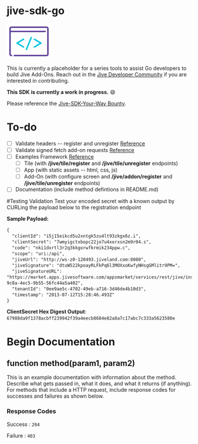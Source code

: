 # jive-sdk-go
![Alt](/dev_logo.png "Jive Developer Logo")

This is currently a placeholder for a series tools to assist Go developers to build Jive Add-Ons. Reach out in the [Jive Developer Community](community.jivesoftware.com/community/developer) if you are interested in contributing.

**This SDK is currently a work in progress.** :smile:

Please reference the [Jive-SDK-Your-Way Bounty](https://community.jivesoftware.com/community/developer/blog/2015/11/03/jive-sdk-your-way-contribute-an-sdk-and-get-paid).

# To-do
- [ ] Validate headers -- register and unregister [Reference](https://community.jivesoftware.com/docs/DOC-99941#jive_content_id_Ensure_Register_Calls_are_Coming_from_a_Genuine_Jive_Instance)
- [ ] Validate signed fetch add-on requests [Reference](https://community.jivesoftware.com/docs/DOC-156557)
- [ ] Examples Framework [Reference](https://community.jivesoftware.com/docs/DOC-99941)
  - [ ] Tile (with **/jive/tile/register** and **/jive/tile/unregister** endpoints)
  - [ ] App (with static assets -- html, css, js)
  - [ ] Add-On (with configure screen and **/jive/addon/register** and **/jive/tile/unregister** endpoints)
- [ ] Documentation (include method defintions in README.md)

#Testing Validation
Test your encoded secret with a known output by CURLing the payload below to the registration endpoint  
  
  **Sample Payload:**
```
{  
  "clientId": "i5j15eikcd5u2xntgk5zu4lt93zkgx6z.i",
  "clientSecret": "7wmyigctxbopc22jo7u4xorxsn2m9r04.s",
  "code": "nki1dxrtl3r2q3kkgorwfkrmik234ppw.c",
  "scope": "uri:/api",
  "jiveUrl": "http://ws-z0-120493.jiveland.com:8080",
  "jiveSignature": "dtuW522kpoayRLFkPq6l3MOXxoKwfyNHsgGMlitr9PM=",
  "jiveSignatureURL": "https://market.apps.jivesoftware.com/appsmarket/services/rest/jive/instance/validation/29c38d1a-9c8a-4ec5-9b55-56fc44a5a402",
  "tenantId": "0ee9ae5c-4702-49eb-a716-3d46de4b10d3",
  "timestamp": "2013-07-12T15:28:46.493Z"  
}
```

**ClientSecret Hex Digest Output**:
`67988da9f1378acbff239942f39a4eecb8684e82a8a7c17abc7c333a5623580e`


# Begin Documentation
## function method(param1, param2)
This is an example documentation with information about the method. Describe what gets passed in, what it does, and what it returns (if anything).
For methods that include a HTTP request, include response codes for successes and failures as shown below.

### Response Codes
Success : `204`

Failure : `403`